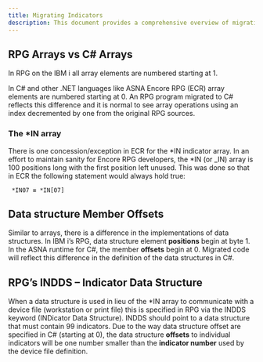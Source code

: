```yaml
---
title: Migrating Indicators
description: This document provides a comprehensive overview of migrating RPG indicators to modern programming paradigms, including strategies for replacement, mapping to new constructs, and maintaining application logic integrity.
---
```


## RPG Arrays vs C# Arrays
In RPG on the IBM i all array elements are numbered starting at 1.  

In C# and other .NET languages like ASNA Encore RPG (ECR) array elements are numbered starting at 0.  An RPG program migrated to C# reflects this difference and it is normal to see array operations using an index decremented by one from the original RPG sources.  

### The *IN array
There is one concession/exception in ECR for the *IN indicator array.  In an effort to maintain sanity for Encore RPG developers, the *IN (or _IN) array is 100 positions long with the first position left unused.  This was done so that in ECR the following statement would always hold true:

` *IN07 ≡ *IN[07]`

## Data structure Member Offsets
Similar to arrays, there is a difference in the implementations of data structures.  In IBM i’s RPG, data structure element **positions** begin at byte 1. In the ASNA runtime for C#, the member **offsets** begin at 0. Migrated code will reflect this difference in the definition of the data structures in C#.

## RPG’s INDDS – Indicator Data Structure
When a data structure is used in lieu of the *IN array to communicate with a device file (workstation or print file) this is specified in RPG via the INDDS keyword (INDicator Data Structure).  INDDS should point to a data structure that must contain 99 indicators. Due to the way data structure offset are specified in C# (starting at 0), the data structure **offsets** to individual indicators will be one number smaller than the **indicator number** used by the device file definition.  
